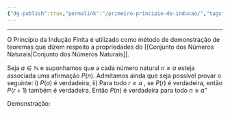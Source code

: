 ```yaml
---
{"dg-publish":true,"permalink":"/primeiro-principio-de-inducao/","tags":["gardenEntry"]}
---
```


---
O Princípio da Indução Finita é utilizado como método de demonstração de teoremas que dizem respeito a propriedades do [[Conjunto dos Números Naturais\|Conjunto dos Números Naturais]].

Seja $a\in \mathbb N$ e suponhamos que a cada número natural $n\geq a$ esteja associada uma afirmação $P(n)$. Admitamos ainda que seja possível provar o seguinte:
i) $P(a)$ é verdadeira;
ii) Para todo $r\geq a$ , se $P(r)$ é verdadeira, então $P(r+1)$ também é verdadeira.
Então $P(n)$ é verdadeira para todo $n\geq a$”

Demonstração:
